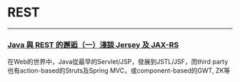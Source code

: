 # 

# REST

---

### [Java 與 REST 的邂逅（一）淺談 Jersey 及 JAX-RS](http://www.codedata.com.tw/java/java-restful-1-jersey-and-jax-rs)

在Web的世界中，Java從最早的Servlet/JSP，發展到JSTL/JSF，而third party也有action-based的Struts及Spring MVC，或component-based的GWT, ZK等

